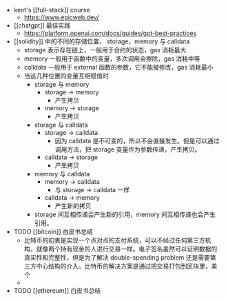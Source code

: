 - kent's [[full-stack]] course
	- https://www.epicweb.dev/
- [[chatgpt]] 最佳实践
	- https://platform.openai.com/docs/guides/gpt-best-practices
- [[solidity]] 中的不同的存储位置， storage，memory 与 calldata
	- storage 表示存在链上，一般用于合约的状态，gas 消耗最大
	- memory 一般用于函数中的变量，多次调用会擦除，gas 消耗中等
	- calldata 一般用于 external 函数的参数，它不能被修改，gas 消耗最小
	- 当这几种位置的变量互相赋值时
		- storage 与 memory
			- storage -> memory
				- 产生拷贝
			- memory -> storage
				- 产生拷贝
		- storage 与 calldata
			- storage -> calldata
				- 因为 calldata 是不可变的，所以不会直接发生。但是可以通过调用方法，把 storage 变量作为参数传递，产生拷贝。
			- calldata -> storage
				- 产生拷贝
		- memory 与 calldata
			- memory -> calldata
				- 与 storage -> calldata 一样
			- calldata -> memory
				- 产生新的拷贝
		- storage 间互相传递会产生新的引用，memory 间互相传递也会产生引用。
- TODO [[bitcoin]] 白皮书总结
	- 比特币的初衷是实现一个点对点的支付系统，可以不经过任何第三方机构，就像两个持有现金的人进行交易一样。电子签名虽然可以证明数据的真实性和完整性，但是为了解决 double-spending problem 还是需要第三方中心结构的介入。比特币的解决方案是通过把交易打包到区块里，美个
	-
- TODO [[ethereum]] 白皮书总结